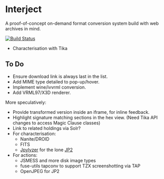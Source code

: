 Interject
=========

A proof-of-concept on-demand format conversion system build with web archives in mind.

[![Build Status](https://travis-ci.org/ukwa/interject.png?branch=master)](https://travis-ci.org/ukwa/interject/)

* Characterisation with Tika

To Do
-----

* Ensure download link is always last in the list.
* Add MIME type detailed to pop-up/hover.
* Implement wine/ivvrml conversion.
* Add VRML97/X3D renderer.

More speculatively:

* Provide transformed version inside an iframe, for inline feedback.
* Highlight signature matching sections in the hex view. (Need Tika API changes to access Magic Clause classes)
* Link to related holdings via Solr?
* For characterisation:
    * Nanite/DROID
    * FITS
    * [Jpylyzer](https://github.com/openplanets/jpylyzer) for the lone [JP2](http://www.webarchive.org.uk/interject/inspect/http://web.archive.org/web/20071005171934/http://www.wchc.org.uk/pics/disney%201.jp2)
* For actions:
    * JSMESS and more disk image types
    * fuse-utils tapconv to support TZX screenshotting via TAP
    * OpenJPEG for JP2

